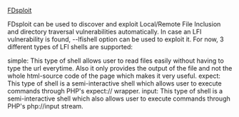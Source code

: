 

[FDsploit](https://github.com/chrispetrou/FDsploit)

FDsploit can be used to discover and exploit Local/Remote File Inclusion and directory traversal vulnerabilities automatically. In case an LFI vulnerability is found, --lfishell option can be used to exploit it. For now, 3 different types of LFI shells are supported:

simple: This type of shell allows user to read files easily without having to type the url everytime. Also it only provides the output of the file and not the whole html-source code of the page which makes it very useful.
expect: This type of shell is a semi-interactive shell which allows user to execute commands through PHP's expect:// wrapper.
input: This type of shell is a semi-interactive shell which also allows user to execute commands through PHP's php://input stream.

